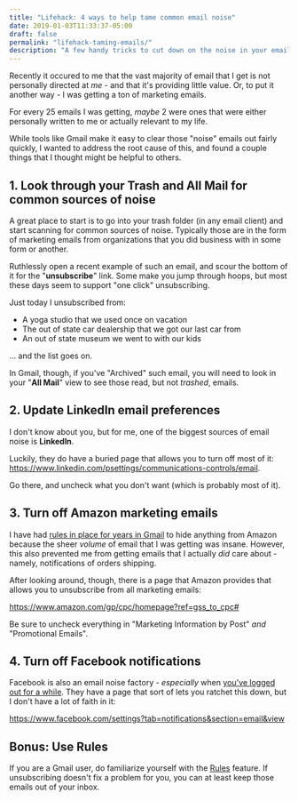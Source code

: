 ```yaml
---
title: "Lifehack: 4 ways to help tame common email noise"
date: 2019-01-03T11:33:37-05:00
draft: false
permalink: "lifehack-taming-emails/"
description: "A few handy tricks to cut down on the noise in your email inbox."
---
```


Recently it occured to me that the vast majority of email that I get is not personally directed at _me_ - and that it's providing little value. Or, to put it another way - I was getting a ton of marketing emails.

For every 25 emails I was getting, _maybe_ 2 were ones that were either personally written to me or actually relevant to my life.

While tools like Gmail make it easy to clear those "noise" emails out fairly quickly, I wanted to address the root cause of this, and found a couple things that I thought might be helpful to others.

## 1. Look through your Trash and All Mail for common sources of noise

A great place to start is to go into your trash folder (in any email client) and start scanning for common sources of noise. Typically those are in the form of marketing emails from organizations that you did business with in some form or another.

Ruthlessly open a recent example of such an email, and scour the bottom of it for the "**unsubscribe**" link. Some make you jump through hoops, but most these days seem to support "one click" unsubscribing.

Just today I unsubscribed from:

- A yoga studio that we used once on vacation
- The out of state car dealership that we got our last car from
- An out of state museum we went to with our kids

... and the list goes on.

In Gmail, though, if you've "Archived" such email, you will need to look in your "**All Mail**" view to see those read, but not _trashed_, emails.

## 2. Update LinkedIn email preferences

I don't know about you, but for me, one of the biggest sources of email noise is **LinkedIn**.

Luckily, they do have a buried page that allows you to turn off most of it: https://www.linkedin.com/psettings/communications-controls/email.

Go there, and uncheck what you don't want (which is probably most of it).

## 3. Turn off Amazon marketing emails

I have had [rules in place for years in Gmail](https://support.google.com/mail/answer/6579?hl=en) to hide anything from Amazon because the sheer _volume_ of email that I was getting was insane. However, this also prevented me from getting emails that I actually _did_ care about - namely, notifications of orders shipping.

After looking around, though, there is a page that Amazon provides that allows you to unsubscribe from all marketing emails:

https://www.amazon.com/gp/cpc/homepage?ref=gss_to_cpc#

Be sure to uncheck everything in "Marketing Information by Post" _and_ "Promotional Emails".

## 4. Turn off Facebook notifications

Facebook is also an email noise factory - _especially_ when [you've logged out for a while](http://bradfrost.com/blog/post/facebook-you-needy-sonofabitch/). They have a page that sort of lets you ratchet this down, but I don't have a lot of faith in it:

https://www.facebook.com/settings?tab=notifications&section=email&view

## Bonus: Use Rules

If you are a Gmail user, do familiarize yourself with the [Rules](https://support.google.com/mail/answer/6579?hl=en) feature. If unsubscribing doesn't fix a problem for you, you can at least keep those emails out of your inbox.

